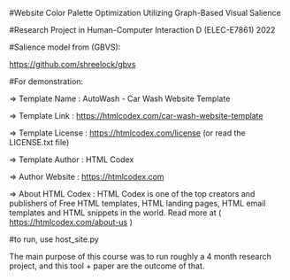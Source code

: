 #Website Color Palette Optimization Utilizing Graph-Based Visual Salience

#Research Project in Human-Computer Interaction D (ELEC-E7861) 2022

#Salience model from (GBVS): 

https://github.com/shreelock/gbvs

#For demonstration:

  =>  Template Name    : AutoWash - Car Wash Website Template

  =>  Template Link    : https://htmlcodex.com/car-wash-website-template

  =>  Template License : https://htmlcodex.com/license (or read the LICENSE.txt file)

  =>  Template Author  : HTML Codex

  =>  Author Website   : https://htmlcodex.com

  =>  About HTML Codex : HTML Codex is one of the top creators and publishers of Free HTML templates, HTML landing pages, HTML email templates and HTML snippets in the world. Read more at ( https://htmlcodex.com/about-us )

#to run, use host_site.py

The main purpose of this course was to run roughly a 4 month research project, and this tool + paper are the outcome of that.

